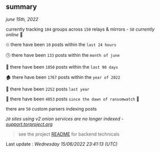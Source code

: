 
## summary
_june 15th, 2022_

currently tracking `104` groups across `150` relays & mirrors - _`58` currently online_ 📡

⏲ there have been `10` posts within the `last 24 hours`

🕓 there have been `133` posts within the `month of june`

📅 there have been `1050` posts within the `last 90 days`

🏚 there have been `1767` posts within the `year of 2022`

🚀 there have been `2252` posts `last year`

🦕 there have been `4053` posts `since the dawn of ransomwatch` 🐣

there are `50` custom parsers indexing posts

_`20` sites using v2 onion services are no longer indexed - [support.torproject.org](https://support.torproject.org/onionservices/v2-deprecation/)_

> see the project [README](https://github.com/jmousqueton/ransomwatch#readme) for backend technicals



Last update : _Wednesday 15/06/2022 23:41:13 (UTC)_

